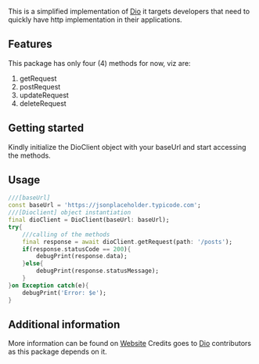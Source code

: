 <!-- 
This README describes the package. If you publish this package to pub.dev,
this README's contents appear on the landing page for your package.

For information about how to write a good package README, see the guide for
[writing package pages](https://dart.dev/guides/libraries/writing-package-pages). 

For general information about developing packages, see the Dart guide for
[creating packages](https://dart.dev/guides/libraries/create-library-packages)
and the Flutter guide for
[developing packages and plugins](https://flutter.dev/developing-packages). 
-->

This is a simplified implementation of [Dio](https://pub.dev/packages/dio)
it targets developers that need to quickly have http implementation in their 
applications.

## Features

This package has only four (4) methods for now, viz are:
1) getRequest
2) postRequest
3) updateRequest
4) deleteRequest

## Getting started

Kindly initialize the DioClient object with your baseUrl and start accessing the
methods. 

## Usage

```dart
///[baseUrl]
const baseUrl = 'https://jsonplaceholder.typicode.com';
///[Dioclient] object instantiation
final dioClient = DioClient(baseUrl: baseUrl);
try{
    ///calling of the methods
    final response = await dioClient.getRequest(path: '/posts');
    if(response.statusCode == 200){
        debugPrint(response.data);
    }else{
        debugPrint(response.statusMessage);
    }
}on Exception catch(e){
    debugPrint('Error: $e');
}
```

## Additional information

More information can be found on [Website](https://github.com/mkhtradm01/dio_client)
Credits goes to [Dio](https://pub.dev/packages/dio) contributors as this package depends on it.
